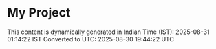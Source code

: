 # My Project

This content is dynamically generated in Indian Time (IST): 2025-08-31 01:14:22 IST
Converted to UTC: 2025-08-30 19:44:22 UTC

